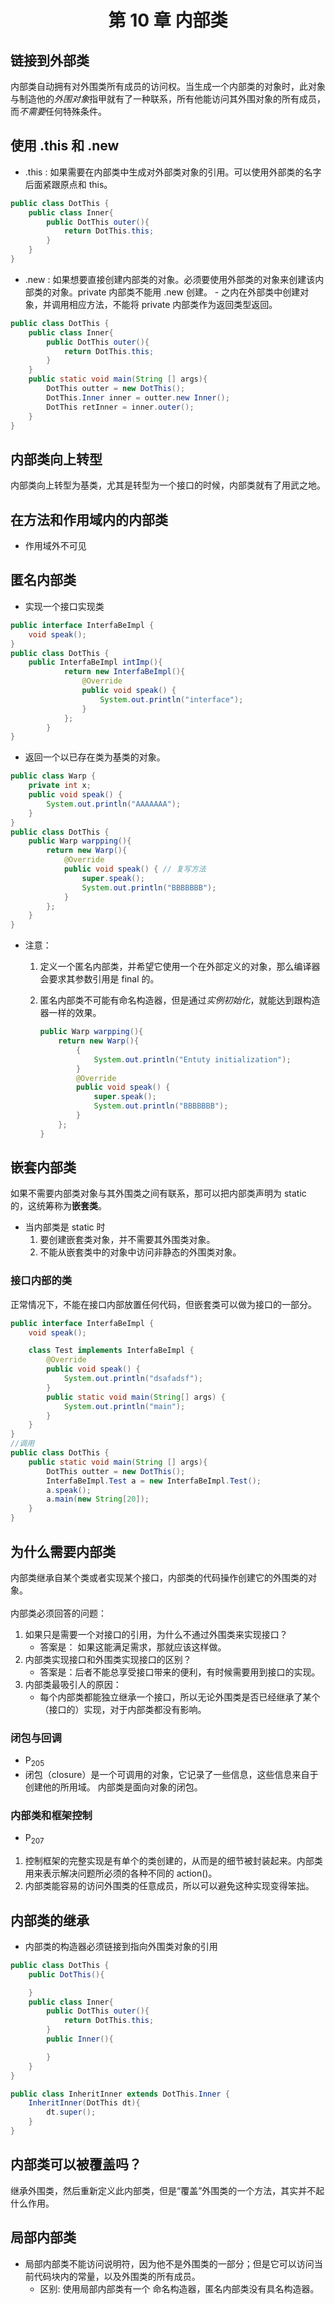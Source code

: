 # <center> 第 10 章 内部类 </center>

## 链接到外部类

内部类自动拥有对外围类所有成员的访问权。当生成一个内部类的对象时，此对象与制造他的*外围对象*指甲就有了一种联系，所有他能访问其外围对象的所有成员，而*不需要*任何特殊条件。

## 使用 .this 和 .new

- .this : 如果需要在内部类中生成对外部类对象的引用。可以使用外部类的名字后面紧跟原点和 this。

```java
public class DotThis {
	public class Inner{
		public DotThis outer(){
			return DotThis.this;
		}
	}
}
```

- .new : 如果想要直接创建内部类的对象。必须要使用外部类的对象来创建该内部类的对象。private 内部类不能用 .new 创建。 - 之内在外部类中创建对象，并调用相应方法，不能将 private 内部类作为返回类型返回。

```java
public class DotThis {
	public class Inner{
		public DotThis outer(){
			return DotThis.this;
		}
	}
	public static void main(String [] args){
		DotThis outter = new DotThis();
		DotThis.Inner inner = outter.new Inner();
		DotThis retInner = inner.outer();
	}
}
```

## 内部类向上转型

内部类向上转型为基类，尤其是转型为一个接口的时候，内部类就有了用武之地。

## 在方法和作用域内的内部类

- 作用域外不可见

## 匿名内部类

- 实现一个接口实现类

```java
public interface InterfaBeImpl {
	void speak();
}
public class DotThis {
    public InterfaBeImpl intImp(){
            return new InterfaBeImpl(){
                @Override
                public void speak() {
                    System.out.println("interface");
                }
            };
        }
}
```

- 返回一个以已存在类为基类的对象。

```java
public class Warp {
	private int x;
	public void speak() {
		System.out.println("AAAAAAA");
	}
}
public class DotThis {
    public Warp warpping(){
		return new Warp(){
			@Override
			public void speak() { // 复写方法
				super.speak();
				System.out.println("BBBBBBB");
			}
		};
	}
}

```

- 注意：

  1. 定义一个匿名内部类，并希望它使用一个在外部定义的对象，那么编译器会要求其参数引用是 final 的。
  2. 匿名内部类不可能有命名构造器，但是通过*实例初始化*，就能达到跟构造器一样的效果。

     ```java
     public Warp warpping(){
         return new Warp(){
             {
                 System.out.println("Entuty initialization");
             }
             @Override
             public void speak() {
                 super.speak();
                 System.out.println("BBBBBBB");
             }
         };
     }

     ```

## 嵌套内部类

如果不需要内部类对象与其外围类之间有联系，那可以把内部类声明为 static 的，这统筹称为**嵌套类**。

- 当内部类是 static 时
  1. 要创建嵌套类对象，并不需要其外围类对象。
  2. 不能从嵌套类中的对象中访问非静态的外围类对象。

### 接口内部的类

正常情况下，不能在接口内部放置任何代码，但嵌套类可以做为接口的一部分。

```java
public interface InterfaBeImpl {
	void speak();

	class Test implements InterfaBeImpl {
		@Override
		public void speak() {
			System.out.println("dsafadsf");
		}
		public static void main(String[] args) {
			System.out.println("main");
		}
	}
}
//调用
public class DotThis {
	public static void main(String [] args){
		DotThis outter = new DotThis();
		InterfaBeImpl.Test a = new InterfaBeImpl.Test();
		a.speak();
		a.main(new String[20]);
	}
}
```

## 为什么需要内部类

内部类继承自某个类或者实现某个接口，内部类的代码操作创建它的外围类的对象。<br><br>
内部类必须回答的问题：

1. 如果只是需要一个对接口的引用，为什么不通过外围类来实现接口？<br>
   - 答案是： 如果这能满足需求，那就应该这样做。
2. 内部类实现接口和外围类实现接口的区别？
   - 答案是：后者不能总享受接口带来的便利，有时候需要用到接口的实现。
3. 内部类最吸引人的原因：
   - 每个内部类都能独立继承一个接口，所以无论外围类是否已经继承了某个（接口的）实现，对于内部类都没有影响。

### 闭包与回调

- P<sub>205</sub>
- 闭包（closure）是一个可调用的对象，它记录了一些信息，这些信息来自于创建他的所用域。 内部类是面向对象的闭包。

### 内部类和框架控制

- P<sub>207</sub>

1. 控制框架的完整实现是有单个的类创建的，从而是的细节被封装起来。内部类用来表示解决问题所必须的各种不同的 action()。
2. 内部类能容易的访问外围类的任意成员，所以可以避免这种实现变得笨拙。

## 内部类的继承

- 内部类的构造器必须链接到指向外围类对象的引用

```java
public class DotThis {
	public DotThis(){

	}
	public class Inner{
		public DotThis outer(){
			return DotThis.this;
		}
		public Inner(){

		}
	}
}

public class InheritInner extends DotThis.Inner {
	InheritInner(DotThis dt){
		dt.super();
	}
}
```

## 内部类可以被覆盖吗？

继承外围类，然后重新定义此内部类，但是“覆盖”外围类的一个方法，其实并不起什么作用。

## 局部内部类

- 局部内部类不能访问说明符，因为他不是外围类的一部分；但是它可以访问当前代码块内的常量，以及外围类的所有成员。
  - 区别: 使用局部内部类有一个 命名构造器，匿名内部类没有具名构造器。

